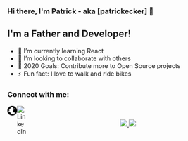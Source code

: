 ### Hi there, I'm Patrick - aka [patrickecker] 👋

## I'm a Father and Developer!

- 🌱 I’m currently learning React
- 👯 I’m looking to collaborate with others
- 🥅 2020 Goals: Contribute more to Open Source projects
- ⚡ Fun fact: I love to walk and ride bikes

### Connect with me:

[<img align="left" alt="capedcoder.com" width="22px" src="https://raw.githubusercontent.com/iconic/open-iconic/master/svg/globe.svg" />][website]
[<img align="left" alt="LinkedIn" width="22px" src="https://cdn.jsdelivr.net/npm/simple-icons@v3/icons/linkedin.svg" />][linkedin]


<br />

[website]: https://capedcoder.com
[linkedin]: https://www.linkedin.com/in/patrick-ecker


<p align="center">
  <a href="https://skillicons.dev">
    <img src="https://skillicons.dev/icons?i=html,js,css,cs,dotnet,vscode" />
  </a>
  <a href="https://simpleicons.org">
  <img src="https://cdn.jsdelivr.net/npm/simple-icons@v11/icons/microsoftsqlserver.svg" />
  </a>
</p>
